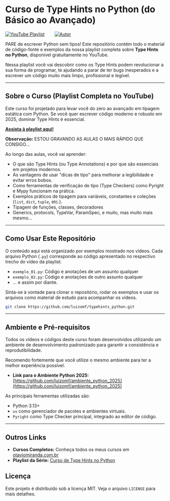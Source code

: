 # Curso de Type Hints no Python (do Básico ao Avançado)

[![YouTube Playlist](https://img.shields.io/badge/YouTube-Playlist_Completa-FF0000?style=for-the-badge&logo=youtube)](https://www.youtube.com/playlist?list=PLbIBj8vQhvm04EuddtleOAoEmfU9vwQlN)
&nbsp;&nbsp;&nbsp;&nbsp;&nbsp;&nbsp;
[![Autor](https://img.shields.io/badge/Autor-Otávio_Miranda-blue?style=for-the-badge)](https://www.otaviomiranda.com.br/)

PARE de escrever Python sem tipos! Este repositório contém todo o material de
código-fonte e exemplos da nossa playlist completa sobre **Type Hints no
Python**, disponível gratuitamente no YouTube.

Nessa playlist você vai descobrir como os Type Hints podem revolucionar a sua
forma de programar, te ajudando a parar de ter bugs inesperados e a escrever um
código muito mais limpo, profissional e legível.

---

## Sobre o Curso (Playlist Completa no YouTube)

Este curso foi projetado para levar você do zero ao avançado em tipagem estática
com Python. Se você quer escrever código moderno e robusto em 2025, dominar Type
Hints é essencial.

**[Assista à playlist aqui!](https://www.youtube.com/playlist?list=PLbIBj8vQhvm04EuddtleOAoEmfU9vwQlN)**

**Observação:** ESTOU GRAVANDO AS AULAS O MAIS RÁPIDO QUE CONSIGO...

Ao longo das aulas, você vai aprender:

- O que são Type Hints (ou Type Annotations) e por que são essenciais em
  projetos modernos.
- As vantagens de usar "dicas de tipo" para melhorar a legibilidade e evitar
  erros bobos.
- Como ferramentas de verificação de tipo (Type Checkers) como Pyright e Mypy
  funcionam na prática.
- Exemplos práticos de tipagem para variáveis, constantes e coleções (`list`,
  `dict`, `tuple`, etc.).
- Tipagem de funções, classes, decoradores
- Generics, protocols, TypeVar, ParamSpec, e muito, mas muito mais mesmo...

---

## Como Usar Este Repositório

O conteúdo aqui está organizado por exemplos mostrado nos vídeos. Cada arquivo
Python (`.py`) corresponde ao código apresentado no respectivo trecho do vídeo
da playlist.

- `exemplo_01.py`: Código e anotações de um assunto qualquer
- `exemplo_02.py`: Código e anotações de outro assunto qualquer
- ... e assim por diante.

Sinta-se à vontade para clonar o repositório, rodar os exemplos e usar os
arquivos como material de estudo para acompanhar os vídeos.

```bash
git clone https://github.com/luizomf/typehints_python.git
```

---

## Ambiente e Pré-requisitos

Todos os vídeos e códigos deste curso foram desenvolvidos utilizando um ambiente
de desenvolvimento padronizado para garantir a consistência e reprodutibilidade.

Recomendo fortemente que você utilize o mesmo ambiente para ter a melhor
experiência possível.

- **Link para o Ambiente Python 2025:**
  [https://github.com/luizomf/ambiente_python_2025](https://github.com/luizomf/ambiente_python_2025)

As principais ferramentas utilizadas são:

- Python 3.13+
- `uv` como gerenciador de pacotes e ambientes virtuais.
- `Pyright` como Type Checker principal, integrado ao editor de código.

---

## Outros Links

- **Cursos Completos:** Conheça todos os meus cursos em
  [otaviomiranda.com.br](https://www.otaviomiranda.com.br/)
- **Playlist da Série:**
  [Curso de Type Hints no Python](https://www.youtube.com/playlist?list=PLbIBj8vQhvm04EuddtleOAoEmfU9vwQlN)

## Licença

Este projeto é distribuído sob a licença MIT. Veja o arquivo `LICENSE` para mais
detalhes.

